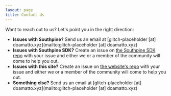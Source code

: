 ```yaml
---
layout: page
title: Contact Us
---
```


Want to reach out to us? Let's point you in the right direction:

- **Issues with Southpine?** Send us an email at [glitch-placeholder [at] doamatto.xyz](mailto:glitch-placeholder [at] doamatto.xyz)
- **Issues with Southpine SDK?** Create an issue on [the Southpine SDK repo](https://github.com/playglitch/southpine-sdk/issues) with your issue and either we or a member of the community will come to help you out.
- **Issues with this site?** Create an issue on [the website's repo](https://github.com/playglitch/glitch-site/issues) with your issue and either we or a member of the community will come to help you out.
- **Something else?** Send us an email at [glitch-placeholder [at] doamatto.xyz](mailto:glitch-placeholder [at] doamatto.xyz)
